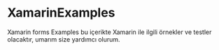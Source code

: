 # XamarinExamples
Xamarin forms Examples bu içerikte Xamarin ile ilgili örnekler ve testler olacaktır, umarım size yardımcı olurum.
